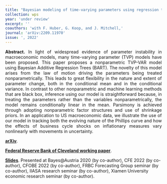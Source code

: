 ```yaml
---
title: "Bayesian modeling of time-varying parameters using regression trees. [WP](https://arxiv.org/abs/2209.11970)"
collection: wps
year: 'under review'
excerpt: ''
coauthors: 'with F. Huber, G. Koop, and J. Mitchell,' 
journal: 'arXiv:2209.11970'
issue: ', 2022'
---
```

<p align="justify"> <b>Abstract.</b> In light of widespread evidence of parameter instability in macroeconomic models, many time-varying parameter (TVP) models have been proposed. This paper proposes a nonparametric TVP-VAR model using Bayesian Additive Regression Trees (BART). The novelty of this model arises from the law of motion driving the parameters being treated nonparametrically. This leads to great flexibility in the nature and extent of parameter change, both in the conditional mean and in the conditional variance. In contrast to other nonparametric and machine learning methods that are black box, inference using our model is straightforward because, in treating the parameters rather than the variables nonparametrically, the model remains conditionally linear in the mean. Parsimony is achieved through adopting nonparametric factor structures and use of shrinkage priors. In an application to US macroeconomic data, we illustrate the use of our model in tracking both the evolving nature of the Phillips curve and how the effects of business cycle shocks on inflationary measures vary nonlinearly with movements in uncertainty.
</p>

[**arXiv**](https://arxiv.org/abs/2209.11970).

[**Federal Reserve Bank of Cleveland working paper**](https://doi.org/10.26509/frbc-wp-202305).

[**Slides**](https://www.dropbox.com/s/2ke5lkfpxcgzwnd/CFE2022-Huber-slides.pdf?dl=0). Presented at Bayes@Austria 2020 (by co-author), CFE 2022 (by co-author), CFOBE 2022 (by co-author), FRBC Forecasting Group seminar (by co-author), IIASA research seminar (by co-author), Xiamen University economic research seminar (by co-author).



